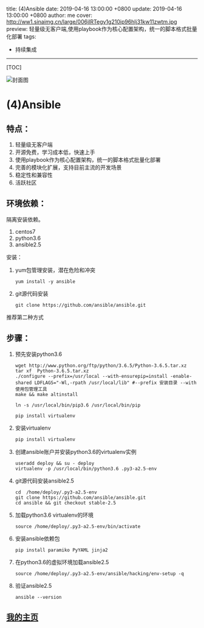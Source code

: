 title:  (4)Ansible
date: 2019-04-16 13:00:00 +0800
update: 2019-04-16 13:00:00 +0800
author: me
cover: http://ww1.sinaimg.cn/large/006jIRTegy1g210ip96hlj31kw11zwtm.jpg
preview:  轻量级无客户端,使用playbook作为核心配置架构，统一的脚本格式批量化部署
tags:

  -  持续集成

---



[TOC]

![封面图]()

# (4)Ansible

## 特点：

1. 轻量级无客户端
2. 开源免费，学习成本低，快速上手
3. 使用playbook作为核心配置架构，统一的脚本格式批量化部署
4. 完善的模块化扩展，支持目前主流的开发场景
5. 稳定性和兼容性
6. 活跃社区

## 环境依赖：

隔离安装依赖。

1. centos7
2. python3.6
3. ansible2.5

安装：

1. yum包管理安装，潜在危险和冲突

   ```shell
   yum install -y ansible 
   ```

2. git源代码安装

   ```shell
   git clone https://github.com/ansible/ansible.git
   ```

推荐第二种方式

## 步骤：

1. 预先安装python3.6

   ```shell
   wget http://www.python.org/ftp/python/3.6.5/Python-3.6.5.tar.xz
   tar xf  Python-3.6.5.tar.xz 
   ./configure --prefix=/usr/local --with-ensurepip=install -enable-shared LDFLAGS="-Wl,-rpath /usr/local/lib" #--prefix 安装目录 --with使用包管理工具
   make && make altinstall
   
   ln -s /usr/local/bin/pip3.6 /usr/local/bin/pip
   
   pip install virtualenv
   ```

   

2. 安装virtualenv

   ```python
   pip install virtualenv
   ```

3. 创建ansible账户并安装python3.6的virtualenv实例

   ```shell
   useradd deploy && su - deploy
   virtualenv -p /usr/local/bin/python3.6 .py3-a2.5-env
   ```

4. git源代码安装ansible2.5

   ```shell
   cd  /home/deploy/.py3-a2.5-env
   git clone https://github.com/ansible/ansible.git
   cd ansible && git checkout stable-2.5
   ```

5. 加载python3.6  virtualenv的环境

   ```shell
   source /home/deploy/.py3-a2.5-env/bin/activate
   ```

6. 安装ansible依赖包

   ```shell
   pip install paramiko PyYAML jinja2
   ```

7. 在python3.6的虚拟环境加载ansible2.5

   ```shell
   source /home/deploy/.py3-a2.5-env/ansible/hacking/env-setup -q
   ```

8. 验证ansible2.5

   ```shell
   ansible --version
   ```

   

## [我的主页](https://suveng.github.io/blog/)



